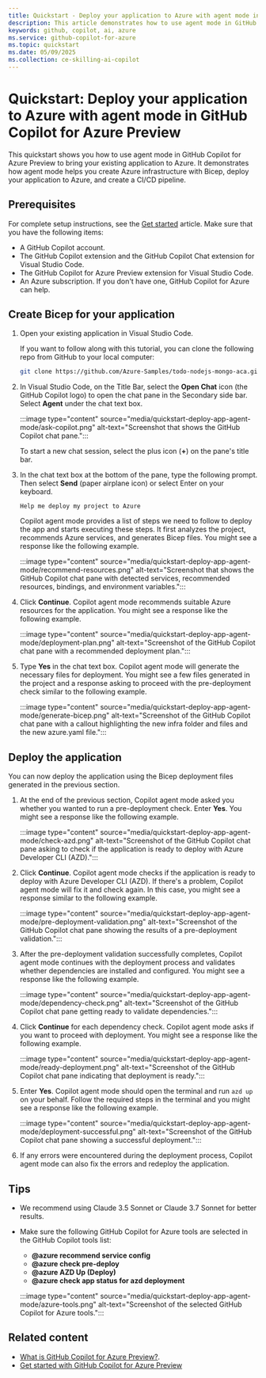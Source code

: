 ```yaml
---
title: Quickstart - Deploy your application to Azure with agent mode in GitHub Copilot for Azure Preview
description: This article demonstrates how to use agent mode in GitHub Copilot for the Azure Preview to deploy an application to Azure.
keywords: github, copilot, ai, azure
ms.service: github-copilot-for-azure
ms.topic: quickstart
ms.date: 05/09/2025
ms.collection: ce-skilling-ai-copilot
---
```


# Quickstart: Deploy your application to Azure with agent mode in GitHub Copilot for Azure Preview

This quickstart shows you how to use agent mode in GitHub Copilot for Azure Preview to bring your existing application to Azure. It demonstrates how agent mode helps you create Azure infrastructure with Bicep, deploy your application to Azure, and create a CI/CD pipeline.

## Prerequisites

For complete setup instructions, see the [Get started](get-started.md) article. Make sure that you have the following items:

- A GitHub Copilot account.
- The GitHub Copilot extension and the GitHub Copilot Chat extension for Visual Studio Code.
- The GitHub Copilot for Azure Preview extension for Visual Studio Code.
- An Azure subscription. If you don't have one, GitHub Copilot for Azure can help.

## Create Bicep for your application

1. Open your existing application in Visual Studio Code.

   If you want to follow along with this tutorial, you can clone the following repo from GitHub to your local computer:

   ```bash
   git clone https://github.com/Azure-Samples/todo-nodejs-mongo-aca.git
   ```

1. In Visual Studio Code, on the Title Bar, select the **Open Chat** icon (the GitHub Copilot logo) to open the chat pane in the Secondary side bar. Select **Agent** under the chat text box.

   :::image type="content" source="media/quickstart-deploy-app-agent-mode/ask-copilot.png" alt-text="Screenshot that shows the GitHub Copilot chat pane.":::

   To start a new chat session, select the plus icon (**+**) on the pane's title bar.

1. In the chat text box at the bottom of the pane, type the following prompt. Then select **Send** (paper airplane icon) or select Enter on your keyboard.

   ```prompt
   Help me deploy my project to Azure
   ```

   Copilot agent mode provides a list of steps we need to follow to deploy the app and starts executing these steps. It first analyzes the project, recommends Azure services, and generates Bicep files. You might see a response like the following example.

   :::image type="content" source="media/quickstart-deploy-app-agent-mode/recommend-resources.png" alt-text="Screenshot that shows the GitHub Copilot chat pane with detected services, recommended resources, bindings, and environment variables.":::

1. Click **Continue**. Copilot agent mode recommends suitable Azure resources for the application. You might see a response like the following example.

   :::image type="content" source="media/quickstart-deploy-app-agent-mode/deployment-plan.png" alt-text="Screenshot of the GitHub Copilot chat pane with a recommended deployment plan.":::
 
1. Type **Yes** in the chat text box. Copilot agent mode will generate the necessary files for deployment. You might see a few files generated in the project and a response asking to proceed with the pre-deployment check similar to the following example.

   :::image type="content" source="media/quickstart-deploy-app-agent-mode/generate-bicep.png" alt-text="Screenshot of the GitHub Copilot chat pane with a callout highlighting the new infra folder and files and the new azure.yaml file.":::

## Deploy the application

You can now deploy the application using the Bicep deployment files generated in the previous section.

1. At the end of the previous section, Copilot agent mode asked you whether you wanted to run a pre-deployment check. Enter **Yes**. You might see a response like the following example.

   :::image type="content" source="media/quickstart-deploy-app-agent-mode/check-azd.png" alt-text="Screenshot of the GitHub Copilot chat pane asking to check if the application is ready to deploy with Azure Developer CLI (AZD).":::

1. Click **Continue**. Copilot agent mode checks if the application is ready to deploy with Azure Developer CLI (AZD). If there's a problem, Copilot agent mode will fix it and check again. In this case, you might see a response similar to the following example.

   :::image type="content" source="media/quickstart-deploy-app-agent-mode/pre-deployment-validation.png" alt-text="Screenshot of the GitHub Copilot chat pane showing the results of a pre-deployment validation.":::

1. After the pre-deployment validation successfully completes, Copilot agent mode continues with the deployment process and validates whether dependencies are installed and configured. You might see a response like the following example.

   :::image type="content" source="media/quickstart-deploy-app-agent-mode/dependency-check.png" alt-text="Screenshot of the GitHub Copilot chat pane getting ready to validate dependencies.":::

1. Click **Continue** for each dependency check. Copilot agent mode asks if you want to proceed with deployment. You might see a response like the following example.

   :::image type="content" source="media/quickstart-deploy-app-agent-mode/ready-deployment.png" alt-text="Screenshot of the GitHub Copilot chat pane indicating that deployment is ready.":::

1. Enter **Yes**. Copilot agent mode should open the terminal and run `azd up` on your behalf. Follow the required steps in the terminal and you might see a response like the following example.

   :::image type="content" source="media/quickstart-deploy-app-agent-mode/deployment-successful.png" alt-text="Screenshot of the GitHub Copilot chat pane showing a successful deployment.":::

1. If any errors were encountered during the deployment process, Copilot agent mode can also fix the errors and redeploy the application.

## Tips

- We recommend using Claude 3.5 Sonnet or Claude 3.7 Sonnet for better results.

- Make sure the following GitHub Copilot for Azure tools are selected in the GitHub Copilot tools list:
  - **@azure recommend service config**
  - **@azure check pre-deploy**
  - **@azure AZD Up (Deploy)**
  - **@azure check app status for azd deployment**

   :::image type="content" source="media/quickstart-deploy-app-agent-mode/azure-tools.png" alt-text="Screenshot of the selected GitHub Copilot for Azure tools.":::

## Related content

- [What is GitHub Copilot for Azure Preview?](introduction.md).
- [Get started with GitHub Copilot for Azure Preview](get-started.md)
